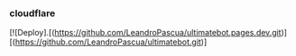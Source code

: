 ### cloudflare
[![Deploy].[(https://github.com/LeandroPascua/ultimatebot.pages.dev.git)][(https://github.com/LeandroPascua/ultimatebot.git)]
